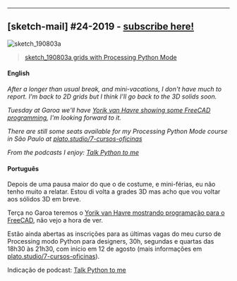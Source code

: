 ---

## [sketch-mail] #24-2019 - [subscribe here!](/sketch-mail)

![sketch_190803a](https://raw.githubusercontent.com/villares/sketch-a-day/master/2019/sketch_190803a/sketch_190803a.gif)

> [sketch_190803a grids with Processing Python Mode](https://github.com/villares/sketch-a-day/tree/master/2019/sketch_19071530a)

#### English

*After a longer than usual break, and mini-vacations, I don't have much to report. I'm back to 2D grids but I think I'll go back to the 3D solids soon.*

*Tuesday at Garoa we'll have [Yorik van Havre showing some FreeCAD programming](https://garoa.net.br/wiki/Programando_para_o_FreeCAD), I'm looking forward to it.*

*There are still some seats available for my Processing Python Mode course in São Paulo at [plato.studio/7-cursos-oficinas](https://plato.studio/7-cursos-oficinas)*

*From the podcasts I enjoy: [Talk Python to me](https://talkpython.fm/)*


#### Português

Depois de uma pausa maior do que o de costume, e mini-férias, eu não tenho muito a relatar. Estou di volta a grades 3D mas acho que vou voltar aos sólidos 3D em breve.

Terça no Garoa teremos o [Yorik van Havre mostrando programação para o FreeCAD](https://garoa.net.br/wiki/Programando_para_o_FreeCAD), não vejo a hora de ver.

Estão ainda abertas as inscrições para as últimas vagas do meu curso de Processing modo Python para designers, 30h, segundas e quartas das 18h30 às 21h30, com início em 12 de agosto (mais informações  em [plato.studio/7-cursos-oficinas](https://plato.studio/7-cursos-oficinas)).

Indicação de podcast: [Talk Python to me](https://talkpython.fm/) 

#### 